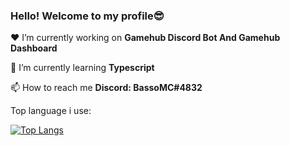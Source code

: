 ### Hello! Welcome to my profile😎

❤ I’m currently working on **Gamehub Discord Bot And Gamehub Dashboard**

🧐 I’m currently learning **Typescript**

📫 How to reach me **Discord: BassoMC#4832**

Top language i use:


[![Top Langs](https://github-readme-stats.vercel.app/api/top-langs/?username=BassoMC1&layout=compact&theme=vision-friendly-dark)](https://github.com/BassoMC1)
